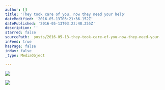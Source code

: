 ```yaml
---
author: []
title: 'They took care of you, now they need your help'
dateModified: '2016-05-13T03:21:36.152Z'
datePublished: '2016-05-13T03:22:48.255Z'
description: ''
starred: false
sourcePath: _posts/2016-05-13-they-took-care-of-you-now-they-need-your-help.md
inFeed: true
hasPage: false
inNav: false
_type: MediaObject

---
```

![](https://the-grid-user-content.s3-us-west-2.amazonaws.com/16ca0f09-f165-4cac-974e-3dfc7304d099.jpg)

> 

![](https://the-grid-user-content.s3-us-west-2.amazonaws.com/a242db77-8a3b-4fcb-8286-242caa90c327.jpg)